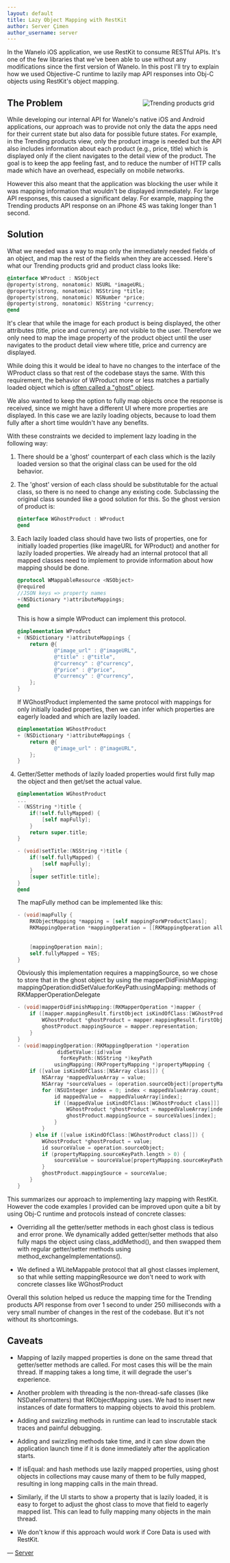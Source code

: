 ```yaml
---
layout: default
title: Lazy Object Mapping with RestKit
author: Server Çimen
author_username: server
---
```


In the Wanelo iOS application, we use RestKit to consume RESTful APIs. It's one of the few libraries that we've been
able to use without any modifications since the first version of Wanelo. In this post I'll try to explain how we used
Objective-C runtime to lazily map API responses into Obj-C objects using RestKit's object mapping.

<div style="float: right; margin: 20px">
    <img src="/assets/lazy_object_mapping_with_restkit/trending-products-sm.png" alt="Trending products grid" title="Trending products grid"/>
</div>

## The Problem

While developing our internal API for Wanelo's native iOS and Android applications, our approach was to provide not
only the data the apps need for their current state but also data for possible future states. For example, in the Trending
products view, only the product image is needed but the API also includes information about each product (e.g., price,
title) which is displayed only if the client navigates to the detail view of the product. The goal is to keep the app feeling fast,
and to reduce the number of HTTP calls made which have an overhead, especially on mobile networks.

However this also meant that the application was blocking the user while it was mapping information that
wouldn't be displayed immediately. For large API responses, this caused a significant delay. For
example, mapping the Trending products API response on an iPhone 4S was taking longer than 1 second.

## Solution

What we needed was a way to map only the immediately needed fields of an object, and map the rest of the fields when they are
accessed. Here's what our Trending products grid and product class looks like:



```objective-c
@interface WProduct : NSObject
@property(strong, nonatomic) NSURL *imageURL;
@property(strong, nonatomic) NSString *title;
@property(strong, nonatomic) NSNumber *price;
@property(strong, nonatomic) NSString *currency;
@end
```

It's clear that while the image for each product is being displayed, the other attributes (title, price and currency)
are not visible to the user. Therefore we only need to map the image property of the product object until the user navigates
to the product detail view where title, price and currency are displayed.

While doing this it would be ideal to have no changes to the interface of the WProduct class so that rest of the codebase stays the
same. With this requirement, the behavior of WProduct more or less matches a partially loaded object which is [often called a
"ghost" object](http://martinfowler.com/eaaCatalog/lazyLoad.html).

We also wanted to keep the option to fully map objects once the response is received, since we might have a different UI
where more properties are displayed. In this case we are lazily loading objects, because to load them fully after a short time
wouldn't have any benefits.

With these constraints we decided to implement lazy loading in the following way:

1. There should be a 'ghost' counterpart of each class which is the lazily loaded version so that the original class can be used
for the old behavior.

2. The 'ghost' version of each class should be substitutable for the actual class, so there is no need to change any existing code.
Subclassing the original class sounded like a good solution for this. So the ghost version of product is:

    ```objective-c
    @interface WGhostProduct : WProduct
    @end
    ```

3. Each lazily loaded class should have two lists of properties, one for initially loaded properties (like imageURL for
WProduct) and another for lazily loaded properties. We already had an internal protocol that all mapped classes need to
implement to provide information about how mapping should be done.

    ```objective-c
    @protocol WMappableResource <NSObject>
    @required
    //JSON keys => property names
    +(NSDictionary *)attributeMappings;
    @end
    ```

    This is how a simple WProduct can implement this protocol.

    ```objective-c
    @implementation WProduct
    + (NSDictionary *)attributeMappings {
        return @{
                @"image_url" : @"imageURL",
                @"title" : @"title",
                @"currency" : @"currency",
                @"price" : @"price",
                @"currency" : @"currency",
        };
    }
    ```

    If WGhostProduct implemented the same protocol with mappings for only initially loaded properties, then we can infer which properties are eagerly loaded and which are lazily loaded.

    ```objective-c
    @implementation WGhostProduct
    + (NSDictionary *)attributeMappings {
        return @{
                @"image_url" : @"imageURL",
        };
    }
    ```

4. Getter/Setter methods of lazily loaded properties would first fully map the object and then get/set the actual value.

    ```objective-c
    @implementation WGhostProduct
    ...
    - (NSString *)title {
        if(!self.fullyMapped) {
            [self mapFully];
        }
        return super.title;
    }

    - (void)setTitle:(NSString *)title {
        if(!self.fullyMapped) {
            [self mapFully];
        }
        [super setTitle:title];
    }
    @end
    ```

    The mapFully method can be implemented like this:

    ```objective-c
    - (void)mapFully {
        RKObjectMapping *mapping = [self mappingForWProductClass];
        RKMappingOperation *mappingOperation = [[RKMappingOperation alloc] initWithSourceObject:self.mappingSource
                                                                              destinationObject:self
                                                                                        mapping:mapping];
        [mappingOperation main];
        self.fullyMapped = YES;
    }
    ```

    Obviously this implementation requires a mappingSource, so we chose to store that in the ghost object by using the
mapperDidFinishMapping: mappingOperation:didSetValue:forKeyPath:usingMapping: methods of RKMapperOperationDelegate

    ```objective-c
    - (void)mapperDidFinishMapping:(RKMapperOperation *)mapper {
        if ([mapper.mappingResult.firstObject isKindOfClass:[WGhostProduct class]]) {
            WGhostProduct *ghostProduct = mapper.mappingResult.firstObject;
            ghostProduct.mappingSource = mapper.representation;
        }
    }
    - (void)mappingOperation:(RKMappingOperation *)operation
                 didSetValue:(id)value
                  forKeyPath:(NSString *)keyPath
                usingMapping:(RKPropertyMapping *)propertyMapping {
        if ([value isKindOfClass:[NSArray class]]) {
            NSArray *mappedValueArray = value;
            NSArray *sourceValues = (operation.sourceObject)[propertyMapping.sourceKeyPath];
            for (NSUInteger index = 0; index < mappedValueArray.count; index++) {
                id mappedValue =  mappedValueArray[index];
                if ([mappedValue isKindOfClass:[WGhostProduct class]]] && sourceValues.count > index) {
                    WGhostProduct *ghostProduct = mappedValueArray[index];
                    ghostProduct.mappingSource = sourceValues[index];
                }
            }
        } else if ([value isKindOfClass:[WGhostProduct class]]) {
            WGhostProduct *ghostProduct = value;
            id sourceValue = operation.sourceObject;
            if (propertyMapping.sourceKeyPath.length > 0) {
                sourceValue = sourceValue[propertyMapping.sourceKeyPath];
            }
            ghostProduct.mappingSource = sourceValue;
        }
    }
    ```

This summarizes our approach to implementing lazy mapping with RestKit. However the code examples I provided can be improved
upon quite a bit by using Obj-C runtime and protocols instead of concrete classes:

* Overriding all the getter/setter methods in each ghost class is tedious and error prone. We dynamically added getter/setter
methods that also fully maps the object using class_addMethod(), and then swapped them with regular getter/setter methods
using method_exchangeImplementations().

* We defined a WLiteMappable protocol that all ghost classes implement, so that while setting mappingResource we don't
need to work with concrete classes like WGhostProduct

Overall this solution helped us reduce the mapping time for the Trending products API response from over 1 second to under 250 milliseconds
with a very small number of changes in the rest of the codebase. But it's not without its shortcomings.

## Caveats

* Mapping of lazily mapped properties is done on the same thread that getter/setter methods are called. For most cases
this will be the main thread. If mapping takes a long time, it will degrade the user's experience.

* Another problem with threading is the non-thread-safe classes (like NSDateFormatters) that RKObjectMapping uses. We had to insert
new instances of date formatters to mapping objects to avoid this problem.

* Adding and swizzling methods in runtime can lead to inscrutable stack traces and painful debugging.

* Adding and swizzling methods take time, and it can slow down the application launch time if it is done immediately after the application
starts.

* If isEqual: and hash methods use lazily mapped properties, using ghost objects in collections may cause many of them to be
fully mapped, resulting in long mapping calls in the main thread.

* Similarly, if the UI starts to show a property that is lazily loaded, it is easy to forget to adjust the ghost class to move that
field to eagerly mapped list. This can lead to fully mapping many objects in the main thread.

* We don't know if this approach would work if Core Data is used with RestKit.

&mdash; [Server](http://wanelo.com/server "Server on Wanelo")
